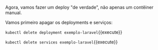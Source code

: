 Agora, vamos fazer um deploy "de verdade", não apenas um contêiner manual.

Vamos primeiro apagar os deployments e serviços:

`kubectl delete deployment exemplo-laravel`{{execute}}

`kubectl delete services exemplo-laravel`{{execute}}


